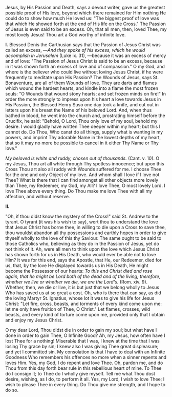 
Jesus, by His Passion and Death, says a devout writer, gave us the greatest possible proof of His love, beyond which there remained for Him nothing He could do to show how much He loved us: \"The biggest proof of love was that which He showed forth at the end of His life on the Cross.\" The Passion of Jesus is even said to be an excess. Oh, that all men, then, loved Thee, my most lovely Jesus! Thou art a God worthy of infinite love.

**I\.** Blessed Denis the Carthusian says that the Passion of Jesus Christ was called an excess, —*And they spake of his excess, which he would accomplish in Jerusalem* (Luke ix. 31), —because it was an excess of mercy and of love: \"The Passion of Jesus Christ is said to be an excess, because in it was shown forth an excess of love and of compassion.\" O my God, and where is the believer who could live without loving Jesus Christ, if he were frequently to meditate upon His Passion? The Wounds of Jesus, says St. Bonaventure, are all of them Wounds of love. They are darts and flames which wound the hardest hearts, and kindle into a flame the most frozen souls: \"O Wounds that wound stony hearts; and set frozen minds on fire!\" In order the more strongly to impress upon his heart a love towards Jesus in His Passion, the Blessed Henry Suso one day took a knife, and cut out in letters upon his breast the Name of his beloved Lord. And, when thus bathed in blood, he went into the church and, prostrating himself before the Crucifix, he said: \"Behold, O Lord, Thou only love of my soul, behold my desire. I would gladly have written Thee deeper within my heart; but this I cannot do. Do Thou, Who canst do all things, supply what is wanting in my powers, and imprint Thy adorable Name in the lowest depths of my heart, that so it may no more be possible to cancel in it either Thy Name or Thy love.\"

*My beloved is white and ruddy, chosen out of thousands.* (Cant. v. 10). O my Jesus, Thou art all white through Thy spotless innocence; but upon this Cross Thou art also all ruddy with Wounds suffered for me. I choose Thee for the one and only Object of my love. And whom shall I love if I love not Thee? What is there that I can find amongst all other objects more lovely than Thee, my Redeemer, my God, my All? I love Thee, O most lovely Lord. I love Thee above every thing. Do Thou make me love Thee with all my affection, and without reserve.

**II\.**

\"Oh, if thou didst know the mystery of the Cross!\" said St. Andrew to the tyrant. O tyrant (it was his wish to say), wert thou to understand the love that Jesus Christ has borne thee, in willing to die upon a Cross to save thee, thou wouldst abandon all thy possessions and earthly hopes in order to give thyself wholly to the love of this thy Saviour. The same ought to be said to those Catholics who, believing as they do in the Passion of Jesus, yet do not think of it. Ah, were all men to think upon the love which Jesus Christ has shown forth for us in His Death, who would ever be able not to love Him? It was for this end, says the Apostle, that He, our Redeemer, died for us, that, by the love He displayed towards us in His Death, He might become the Possessor of our hearts: *To this end Christ died and rose again, that he might be Lord both of the dead and of the living; therefore, whether we live or whether we die, we are the Lord\'s.* (Rom. xiv. 9). Whether, then, we die or live, it is but just that we belong wholly to Jesus Who has saved us at so great a cost. Oh, who is there that can say, as did the loving Martyr St. Ignatius, whose lot it was to give his life for Jesus Christ: \"Let fire, cross, beasts, and torments of every kind come upon me: let me only have fruition of Thee, O Christ.\" Let flames, crosses, wild beasts, and every kind of torture come upon me, provided only that I obtain and enjoy my Jesus Christ.

O my dear Lord, Thou didst die in order to gain my soul; but what have I done in order to gain Thee, O Infinite Good? Ah, my Jesus, how often have I lost Thee for a nothing! Miserable that I was, I knew at the time that I was losing Thy grace by sin; I knew also I was giving Thee great displeasure; and yet I committed sin. My consolation is that I have to deal with an Infinite Goodness Who remembers his offences no more when a sinner repents and loves Him. Yes, my God, I do repent and love Thee. Oh, pardon me, and do Thou from this day forth bear rule in this rebellious heart of mine. To Thee do I consign it; to Thee do I wholly give myself. Tell me what Thou dost desire, wishing, as I do, to perform it all. Yes, my Lord, I wish to love Thee; I wish to please Thee in every thing. Do Thou give me strength, and I hope to do so.

